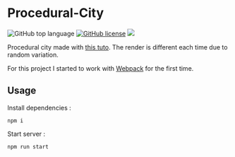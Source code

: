 # Procedural-City

![GitHub top language](https://img.shields.io/github/languages/top/sboez/Procedural-City) [![GitHub license](https://img.shields.io/github/license/sboez/Procedural-City)](https://github.com/sboez/Procedural-City/blob/master/LICENSE) <img src="https://img.shields.io/badge/three.js-r115-orange">

Procedural city made with [this tuto](http://learningthreejs.com/blog/2013/08/02/how-to-do-a-procedural-city-in-100lines/). The render is different each time due to random variation. 

For this project I started to work with [Webpack](https://github.com/webpack/webpack) for the first time.

## Usage 

Install dependencies :
```
npm i
```

Start server :
```
npm run start
```
